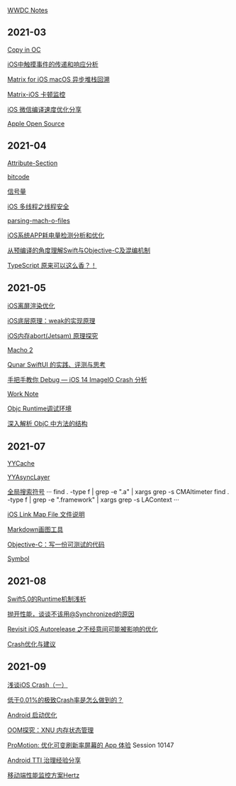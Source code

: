 [WWDC Notes](https://www.wwdcnotes.com)

## 2021-03

[Copy in OC](https://zhangbuhuai.com/post/copy-in-objective-c.html)

[iOS中触摸事件的传递和响应分析](https://mp.weixin.qq.com/s/l0dofJrCRjOJwm-QvMQNyA)

[Matrix for iOS macOS 异步堆栈回溯](https://github.com/Tencent/matrix/wiki/Matrix-for-iOS-macOS-异步堆栈回溯)

[Matrix-iOS 卡顿监控](https://cloud.tencent.com/developer/article/1427933)

[iOS 微信编译速度优化分享](https://cloud.tencent.com/developer/article/1564372)

[Apple Open Source](https://opensource.apple.com/tarballs/libmalloc/)

## 2021-04

[Attribute-Section](http://liumh.com/2018/08/18/ios-attribute-section/)

[bitcode](https://xelz.info/blog/2018/11/24/all-you-need-to-know-about-bitcode/)

[信号量](https://xiaozhuanlan.com/topic/4365017982)

[iOS 多线程之线程安全](https://juejin.cn/post/6844903766873866248)

[parsing-mach-o-files](https://lowlevelbits.org/parsing-mach-o-files/)

[iOS系统APP耗电量检测分析和优化](https://mp.weixin.qq.com/s/1ay9tXGmutiZNsNJfteP9Q)

[从预编译的角度理解Swift与Objective-C及混编机制](https://mp.weixin.qq.com/s/gI9vL1KlHuMzMoWWf2tnIw)

[TypeScript 原来可以这么香？！](https://mp.weixin.qq.com/s/6Mmy4_d11P1iPFSgX7GOBw)

## 2021-05

[iOS离屏渲染优化](http://www.cocoachina.com/articles/16457)

[iOS底层原理：weak的实现原理](https://mp.weixin.qq.com/s/KlbIUDLY7La9ORYfRP9C7g)

[iOS内存abort(Jetsam) 原理探究](https://satanwoo.github.io/2017/10/18/abort/)

[Macho 2](https://satanwoo.github.io/2017/06/29/Macho-2/)

[Qunar SwiftUI 的实践、评测与思考](https://mp.weixin.qq.com/s/dRraII3VqQPEuYhrhKlNOQ)

[手把手教你 Debug — iOS 14 ImageIO Crash 分析](https://mp.weixin.qq.com/s/VhO5WBWGkatFgUGTqb-Fyw)

[Work Note](https://github.com/stackJolin/worknote)

[Objc Runtime调试环境](https://github.com/LGCooci/objc4_debug/tree/master)

[深入解析 ObjC 中方法的结构](https://draveness.me/method-struct/)   

## 2021-07

[YYCache](https://juejin.cn/post/6844903554214264840#heading-28)

[YYAsyncLayer](https://cloud.tencent.com/developer/article/1175151)

[全局搜索符号](https://www.jianshu.com/p/f8e83b2bd756)
···
find . -type f | grep -e ".a" | xargs grep -s CMAltimeter
find . -type f | grep -e ".framework" | xargs grep -s LAContext
···

[iOS Link Map File 文件说明](https://juejin.cn/post/6844904168096792583)

[Markdown画图工具](https://juejin.cn/post/6847902221137346573)

[Objective-C：写一份可测试的代码](https://juejin.cn/post/6844903667045236750)

[Symbol](https://mp.weixin.qq.com/s?__biz=MzA5NzMwODI0MA==&mid=2647765701&idx=1&sn=47318c1866ae2085dfd0a9f845720dd1&chksm=8887c9fabff040ec266c29dfcda45ac6eae3a148bc6dc2f093588318c64d0cf5408ca058fae8&token=946322326&lang=zh_CN&scene=21#wechat_redirect)

## 2021-08

[Swift5.0的Runtime机制浅析](https://mp.weixin.qq.com/s/qPlg716RqtiT2PK_WqtBZQ)

[抛开性能，谈谈不该用@Synchronized的原因](https://mp.weixin.qq.com/s?__biz=MzA5NzMwODI0MA==&mid=2647763985&idx=1&sn=72b3dd9e6a5eaa232b00cdbca12e34da&chksm=8887d72ebff05e38114f28a272af13873836067792fa8cebdb9d6bcbf300644a45899d2722b9&token=677686238&lang=zh_CN&scene=21#wechat_redirect)

[Revisit iOS Autorelease 之不经意间可能被影响的优化](https://mp.weixin.qq.com/s?__biz=MzA5NzMwODI0MA==&mid=2647763962&idx=1&sn=b4d4bd32080a987657f81427e6f4eff2&chksm=8887d0c5bff059d3dbdc9e2f4c1cc536888a83f4086f207227534eb17ca8cc8b5681035b8f17&token=677686238&lang=zh_CN&scene=21#wechat_redirect)

[Crash优化与建议](https://mp.weixin.qq.com/s?__biz=MzA5NzMwODI0MA==&mid=2647763899&idx=1&sn=989385831c105cd1c64b0512c8419409&chksm=8887d084bff05992bdc3772bf57d00c543556e179edd609822a57cff51bf7339f8b31120e4a9&token=759973081&lang=zh_CN&scene=21#wechat_redirect)

## 2021-09

[浅谈iOS Crash（一）](https://juejin.cn/post/6844903487201869838)

[低于0.01%的极致Crash率是怎么做到的？](https://github.com/Nirvana-icy/Note/blob/Year/2021/Note_2021/Tech/笔记/学习/低于0.01%25的极致Crash率是怎么做到的？.md)

[Android 启动优化](https://juejin.cn/post/6926794003794903048)

[OOM探究：XNU 内存状态管理](https://mp.weixin.qq.com/s/fRm6IrBh83-NxWT7g9UzbA)

[ProMotion: 优化可变刷新率屏幕的 App 体验](https://mp.weixin.qq.com/s/kiQyunEh2lpCLwaUqi2bbw) Session 10147

[Android TTI 治理经验分享](https://mp.weixin.qq.com/s/FNoEWSB9YCMjbKsk-5OmLA)

[移动端性能监控方案Hertz](https://tech.meituan.com/2016/12/19/hertz.html)
